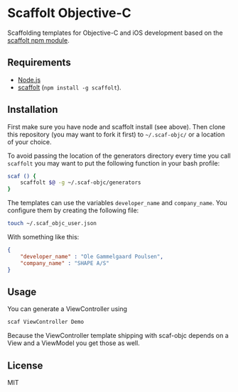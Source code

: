 # Scaffolt Objective-C

Scaffolding templates for Objective-C and iOS development based on the [scaffolt npm module](https://github.com/paulmillr/scaffolt).

## Requirements

* [Node.js](http://nodejs.org)
* [scaffolt](https://github.com/paulmillr/scaffolt) (`npm install -g scaffolt`).

## Installation
First make sure you have node and scaffolt install (see above). Then clone this repository (you may want to fork it first) to `~/.scaf-objc/` or a location of your choice.

To avoid passing the location of the generators directory every time you call `scaffolt` you may want to put the following function in your bash profile:

``` bash
scaf () {
	scaffolt $@ -g ~/.scaf-objc/generators
}
```

The templates can use the variables `developer_name` and `company_name`. You configure them by creating the following file:
``` bash
touch ~/.scaf_objc_user.json
```
With something like this:
``` json
{
	"developer_name" : "Ole Gammelgaard Poulsen",
	"company_name" : "SHAPE A/S"
}
```

## Usage
You can generate a ViewController using
``` bash
scaf ViewController Demo
```
Because the ViewController template shipping with scaf-objc depends on a View and a ViewModel you get those as well.

##

## License
MIT